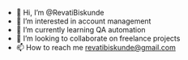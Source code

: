 - 👋 Hi, I’m @RevatiBiskunde
- 👀 I’m interested in account management
- 🌱 I’m currently learning QA automation
- 💞️ I’m looking to collaborate on freelance projects
- 📫 How to reach me revatibiskunde@gmail.com

<!---
RevatiBiskunde/RevatiBiskunde is a ✨ special ✨ repository because its `README.md` (this file) appears on your GitHub profile.
You can click the Preview link to take a look at your changes.
--->
